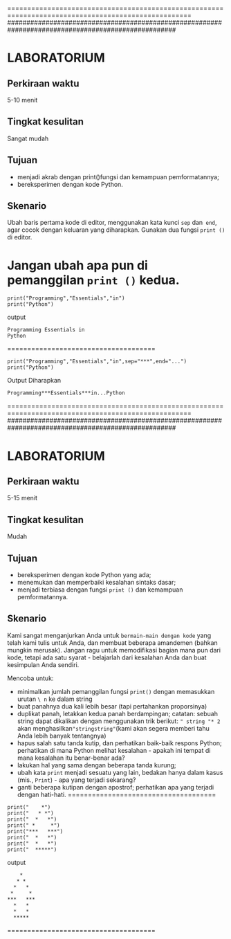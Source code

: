 ====================================================================================================
####################################################################################################
# LABORATORIUM
## Perkiraan waktu
5-10 menit

## Tingkat kesulitan
Sangat mudah

## Tujuan
  - menjadi akrab dengan print()fungsi dan kemampuan pemformatannya;
  - bereksperimen dengan kode Python.

## Skenario
Ubah baris pertama kode di editor, menggunakan kata kunci `sep` dan` end`, agar cocok dengan keluaran yang diharapkan. Gunakan dua fungsi `print ()` di editor.

Jangan ubah apa pun di pemanggilan `print ()` kedua.
=====================================
```
print("Programming","Essentials","in")
print("Python")
```
output
```
Programming Essentials in
Python
```
=====================================
```
print("Programming","Essentials","in",sep="***",end="...")
print("Python")
```
Output Diharapkan
```
Programming***Essentials***in...Python
```
====================================================================================================
####################################################################################################
# LABORATORIUM
## Perkiraan waktu
5-15 menit

## Tingkat kesulitan
Mudah

## Tujuan
  - bereksperimen dengan kode Python yang ada;
  - menemukan dan memperbaiki kesalahan sintaks dasar;
  - menjadi terbiasa dengan fungsi `print ()` dan kemampuan pemformatannya.

## Skenario
Kami sangat menganjurkan Anda untuk `bermain-main dengan kode` yang telah kami tulis untuk Anda, dan membuat beberapa amandemen (bahkan mungkin merusak). Jangan ragu untuk memodifikasi bagian mana pun dari kode, tetapi ada satu syarat - belajarlah dari kesalahan Anda dan buat kesimpulan Anda sendiri.

Mencoba untuk:

  - minimalkan jumlah pemanggilan fungsi `print()` dengan memasukkan urutan `\ n` ke dalam string
  - buat panahnya dua kali lebih besar (tapi pertahankan proporsinya)
  - duplikat panah, letakkan kedua panah berdampingan; catatan: sebuah string dapat dikalikan dengan menggunakan trik berikut: `" string "* 2` akan menghasilkan` "stringstring" `(kami akan segera memberi tahu Anda lebih banyak tentangnya)
  - hapus salah satu tanda kutip, dan perhatikan baik-baik respons Python; perhatikan di mana Python melihat kesalahan - apakah ini tempat di mana kesalahan itu benar-benar ada?
  - lakukan hal yang sama dengan beberapa tanda kurung;
  - ubah kata `print` menjadi sesuatu yang lain, bedakan hanya dalam kasus (mis., `Print`) - apa yang terjadi sekarang?
  - ganti beberapa kutipan dengan apostrof; perhatikan apa yang terjadi dengan hati-hati.
=====================================
```scripts
print("    *")
print("   * *")
print("  *   *")
print(" *     *")
print("***   ***")
print("  *   *")
print("  *   *")
print("  *****")
```
output
```
    *
   * *
  *   *
 *     *
***   ***
  *   *
  *   *
  *****
```
=====================================